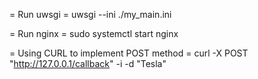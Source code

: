 

= Run uwsgi =
uwsgi --ini ./my_main.ini

= Run nginx =
sudo systemctl start nginx 

= Using CURL to implement POST method =
curl -X POST "http://127.0.0.1/callback" -i -d "Tesla"
